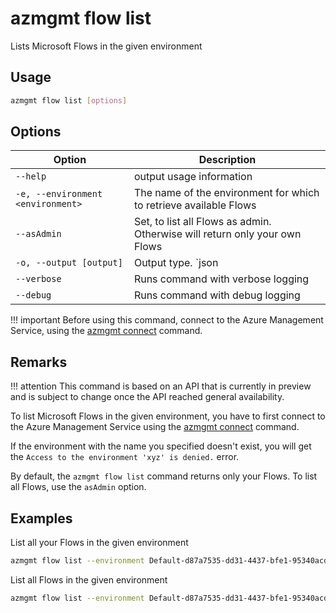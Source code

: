 # azmgmt flow list

Lists Microsoft Flows in the given environment

## Usage

```sh
azmgmt flow list [options]
```

## Options

Option|Description
------|-----------
`--help`|output usage information
`-e, --environment <environment>`|The name of the environment for which to retrieve available Flows
`--asAdmin`|Set, to list all Flows as admin. Otherwise will return only your own Flows
`-o, --output [output]`|Output type. `json|text`. Default `text`
`--verbose`|Runs command with verbose logging
`--debug`|Runs command with debug logging

!!! important
    Before using this command, connect to the Azure Management Service, using the [azmgmt connect](../connect.md) command.

## Remarks

!!! attention
    This command is based on an API that is currently in preview and is subject to change once the API reached general availability.

To list Microsoft Flows in the given environment, you have to first connect to the Azure Management Service using the [azmgmt connect](../connect.md) command.

If the environment with the name you specified doesn't exist, you will get the `Access to the environment 'xyz' is denied.` error.

By default, the `azmgmt flow list` command returns only your Flows. To list all Flows, use the `asAdmin` option.

## Examples

List all your Flows in the given environment

```sh
azmgmt flow list --environment Default-d87a7535-dd31-4437-bfe1-95340acd55c5
```

List all Flows in the given environment

```sh
azmgmt flow list --environment Default-d87a7535-dd31-4437-bfe1-95340acd55c5 --asAdmin
```